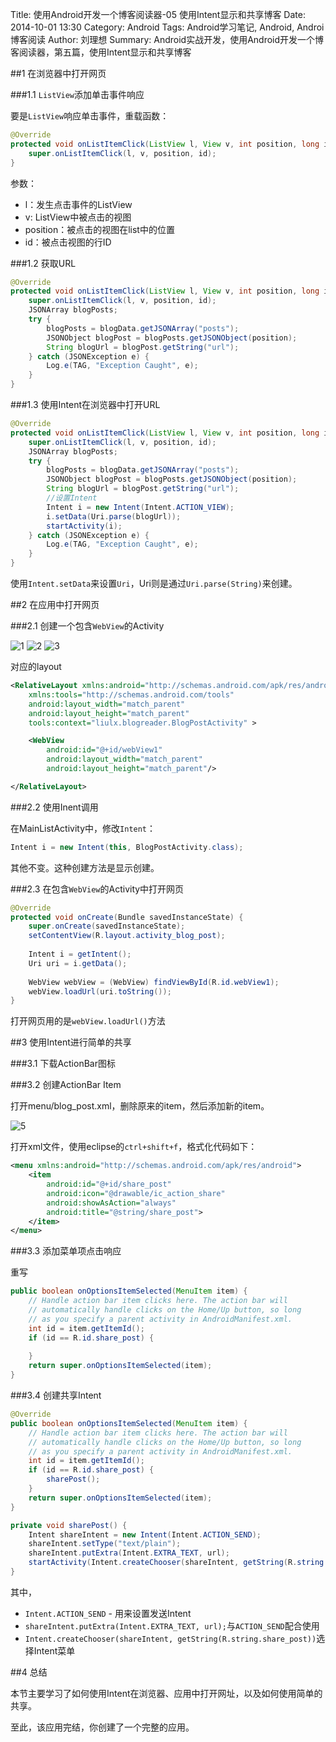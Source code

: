 Title: 使用Android开发一个博客阅读器-05 使用Intent显示和共享博客
Date: 2014-10-01 13:30
Category: Android
Tags: Android学习笔记, Android, Androi博客阅读
Author: 刘理想
Summary: Android实战开发，使用Android开发一个博客阅读器，第五篇，使用Intent显示和共享博客

##1 在浏览器中打开网页

###1.1 `ListView`添加单击事件响应

要是`ListView`响应单击事件，重载函数：

```java
@Override
protected void onListItemClick(ListView l, View v, int position, long id) {    	
	super.onListItemClick(l, v, position, id);
}
```

参数：
- l：发生点击事件的ListView
- v: ListView中被点击的视图
- position：被点击的视图在list中的位置
- id：被点击视图的行ID

###1.2 获取URL

```java
@Override
protected void onListItemClick(ListView l, View v, int position, long id) {    	
	super.onListItemClick(l, v, position, id);
	JSONArray blogPosts;
	try {
		blogPosts = blogData.getJSONArray("posts");
    	JSONObject blogPost = blogPosts.getJSONObject(position);
    	String blogUrl = blogPost.getString("url");
	} catch (JSONException e) {
		Log.e(TAG, "Exception Caught", e);
	}
}
```

###1.3 使用Intent在浏览器中打开URL

```java
@Override
protected void onListItemClick(ListView l, View v, int position, long id) {    	
	super.onListItemClick(l, v, position, id);
	JSONArray blogPosts;
	try {
		blogPosts = blogData.getJSONArray("posts");
    	JSONObject blogPost = blogPosts.getJSONObject(position);
    	String blogUrl = blogPost.getString("url");
    	//设置Intent
    	Intent i = new Intent(Intent.ACTION_VIEW);
    	i.setData(Uri.parse(blogUrl));
    	startActivity(i);
	} catch (JSONException e) {
		Log.e(TAG, "Exception Caught", e);
	}
}
```

使用`Intent.setData`来设置`Uri`，Uri则是通过`Uri.parse(String)`来创建。

##2 在应用中打开网页

###2.1 创建一个包含`WebView`的Activity

![1](images/android-blog-reader-05-02.png)
![2](images/android-blog-reader-05-03.png)
![3](images/android-blog-reader-05-04.png)

对应的layout

```xml
<RelativeLayout xmlns:android="http://schemas.android.com/apk/res/android"
    xmlns:tools="http://schemas.android.com/tools"
    android:layout_width="match_parent"
    android:layout_height="match_parent"
    tools:context="liulx.blogreader.BlogPostActivity" >

    <WebView
        android:id="@+id/webView1"
        android:layout_width="match_parent"
        android:layout_height="match_parent"/>

</RelativeLayout>
```

###2.2 使用Inent调用

在MainListActivity中，修改`Intent`：

```java
Intent i = new Intent(this, BlogPostActivity.class);
```

其他不变。这种创建方法是显示创建。

###2.3 在包含`WebView`的Activity中打开网页

```java
@Override
protected void onCreate(Bundle savedInstanceState) {
	super.onCreate(savedInstanceState);
	setContentView(R.layout.activity_blog_post);
	
	Intent i = getIntent();
	Uri uri = i.getData();
	
	WebView webView = (WebView) findViewById(R.id.webView1);
	webView.loadUrl(uri.toString());
}
```

打开网页用的是`webView.loadUrl()`方法

##3 使用Intent进行简单的共享

###3.1 下载ActionBar图标



###3.2 创建ActionBar Item

打开menu/blog_post.xml，删除原来的item，然后添加新的item。

![5](images/android-blog-reader-05-05.png)

打开xml文件，使用eclipse的`ctrl+shift+f`，格式化代码如下：

```xml
<menu xmlns:android="http://schemas.android.com/apk/res/android">
    <item
        android:id="@+id/share_post"
        android:icon="@drawable/ic_action_share"
        android:showAsAction="always"
        android:title="@string/share_post">
    </item>
</menu>
```

###3.3 添加菜单项点击响应

重写

```java
public boolean onOptionsItemSelected(MenuItem item) {
	// Handle action bar item clicks here. The action bar will
	// automatically handle clicks on the Home/Up button, so long
	// as you specify a parent activity in AndroidManifest.xml.
	int id = item.getItemId();
	if (id == R.id.share_post) {
		
	}
	return super.onOptionsItemSelected(item);
}
```

###3.4 创建共享Intent

```java
@Override
public boolean onOptionsItemSelected(MenuItem item) {
	// Handle action bar item clicks here. The action bar will
	// automatically handle clicks on the Home/Up button, so long
	// as you specify a parent activity in AndroidManifest.xml.
	int id = item.getItemId();
	if (id == R.id.share_post) {
		sharePost();
	}
	return super.onOptionsItemSelected(item);
}

private void sharePost() {
	Intent shareIntent = new Intent(Intent.ACTION_SEND);
	shareIntent.setType("text/plain");
	shareIntent.putExtra(Intent.EXTRA_TEXT, url);
	startActivity(Intent.createChooser(shareIntent, getString(R.string.share_post)));
}
```

其中，
- `Intent.ACTION_SEND` - 用来设置发送Intent
- `shareIntent.putExtra(Intent.EXTRA_TEXT, url);`与`ACTION_SEND`配合使用
- `Intent.createChooser(shareIntent, getString(R.string.share_post))`选择Intent菜单

##4 总结

本节主要学习了如何使用Intent在浏览器、应用中打开网址，以及如何使用简单的共享。

至此，该应用完结，你创建了一个完整的应用。